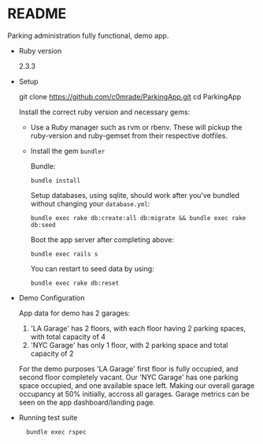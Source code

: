 # README

Parking administration fully functional, demo app.

- Ruby version

  2.3.3

- Setup

  git clone https://github.com/c0mrade/ParkingApp.git
  cd ParkingApp

  Install the correct ruby version and necessary gems:

  - Use a Ruby manager such as rvm or rbenv. These will pickup the ruby-version
    and ruby-gemset from their respective dotfiles.
  - Install the gem `bundler`

    Bundle:

        bundle install

    Setup databases, using sqlite, should work after you've bundled without changing your `database.yml`:

        bundle exec rake db:create:all db:migrate && bundle exec rake db:seed

    Boot the app server after completing above:

        bundle exec rails s

    You can restart to seed data by using:

        bundle exec rake db:reset

- Demo Configuration

  App data for demo has 2 garages:

  1. 'LA Garage' has 2 floors, with each floor having 2 parking spaces, with total capacity of 4
  2. 'NYC Garage' has only 1 floor, with 2 parking space and total capacity of 2

  For the demo purposes 'LA Garage' first floor is fully occupied, and second floor completely vacant.
  Our 'NYC Garage' has one parking space occupied, and one available space left.
  Making our overall garage occupancy at 50% initially, accross all garages.
  Garage metrics can be seen on the app dashboard/landing page.

- Running test suite

        bundle exec rspec
